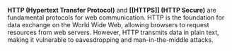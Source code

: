 **HTTP (Hypertext Transfer Protocol)** and **[[HTTPS]] (HTTP Secure)** are fundamental protocols for web communication. HTTP is the foundation for data exchange on the World Wide Web, allowing browsers to request resources from web servers. However, HTTP transmits data in plain text, making it vulnerable to eavesdropping and man-in-the-middle attacks.
